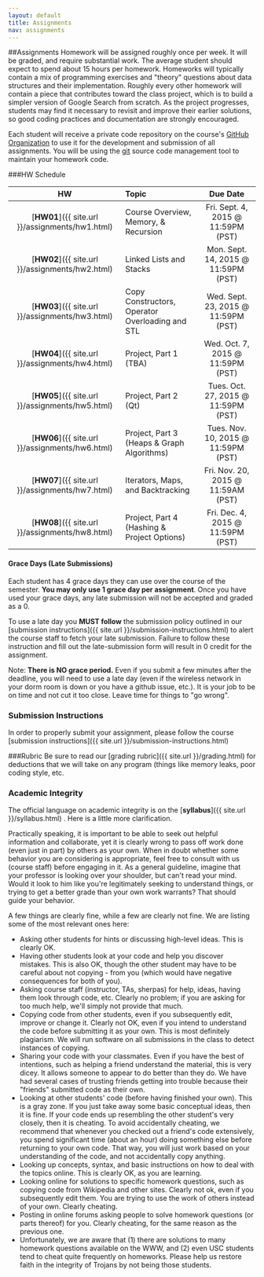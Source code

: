 ```yaml
---
layout: default
title: Assignments
nav: assignments
---
```


##Assignments
Homework will be assigned roughly once per week. It will be graded, and require substantial work. The average student should expect to spend about 15 hours per homework. Homeworks will typically contain a mix of programming exercises and "theory" questions about data structures and their implementation. Roughly every other homework will contain a piece that contributes toward the class project, which is to build a simpler version of Google Search from scratch. As the project progresses, students may find it necessary to revisit and improve their earlier solutions, so good coding practices and documentation are strongly encouraged.


Each student will receive a private code repository on the course's [GitHub Organization](https://github.com/usc-csci104-fall2015) to use it for the development and submission of all assignments. You will be using the [git](http://git-scm.com/) source code management tool to maintain your homework code. 

###HW Schedule 

|                      HW                          |           Topic                              |                Due Date                 |
| :----------------------------------------------: | :------------------------------------------  | :-------------------------------------: |
| [**HW01**]({{ site.url }}/assignments/hw1.html)  | Course Overview, Memory, & Recursion         | Fri. Sept. 4, 2015 @ 11:59PM (PST)      |
| [**HW02**]({{ site.url }}/assignments/hw2.html)  | Linked Lists and Stacks                      | Mon. Sept. 14, 2015 @ 11:59PM (PST)     |
| [**HW03**]({{ site.url }}/assignments/hw3.html)  | Copy Constructors, Operator Overloading and STL | Wed. Sept. 23, 2015 @ 11:59PM (PST)  |
| [**HW04**]({{ site.url }}/assignments/hw4.html)  | Project, Part 1 (TBA)                        | Wed. Oct. 7, 2015 @ 11:59PM (PST)       |
| [**HW05**]({{ site.url }}/assignments/hw5.html)  | Project, Part 2 (Qt)                         | Tues. Oct. 27, 2015 @ 11:59PM (PST)     |
| [**HW06**]({{ site.url }}/assignments/hw6.html)  | Project, Part 3 (Heaps & Graph Algorithms)   | Tues. Nov. 10, 2015 @ 11:59PM (PST)     |
| [**HW07**]({{ site.url }}/assignments/hw7.html)  | Iterators, Maps, and Backtracking            | Fri. Nov. 20, 2015 @ 11:59AM (PST)      |
| [**HW08**]({{ site.url }}/assignments/hw8.html)  | Project, Part 4  (Hashing & Project Options) | Fri. Dec. 4, 2015 @ 11:59PM (PST)       |
  
#### Grace Days (Late Submissions)
Each student has 4 grace days they can use over the course of the semester. **You may only use 1 grace day per assignment**. Once you have used your grace days, any late submission will not be accepted and graded as a 0.

To use a late day you <strong>MUST follow</strong> the submission policy outlined in our [submission instructions]({{ site.url }}/submission-instructions.html) to alert the course staff to fetch your late submission.  Failure to follow these instruction and fill out the late-submission form will result in 0 credit for the assignment. 

Note:  **There is NO grace period.** Even if you submit a few minutes after the deadline, you will need to use a late day (even if the wireless network in your dorm room is down or you have a github issue, etc.). It is your job to be on time and not cut it too close.  Leave time for things to "go wrong".

### Submission Instructions
In order to properly submit your assignment, please follow the course [submission instructions]({{ site.url }}/submission-instructions.html)

###Rubric
Be sure to read our [grading rubric]({{ site.url }}/grading.html) for deductions that we will take on any program (things like memory leaks, poor coding style, etc.


### Academic Integrity
The official language on academic integrity is on the [**syllabus**]({{ site.url }}/syllabus.html) . Here is a little more clarification.

Practically speaking, it is important to be able to seek out helpful information and collaborate, yet it is clearly wrong to pass off work done (even just in part) by others as your own. When in doubt whether some behavior you are considering is appropriate, feel free to consult with us (course staff) before engaging in it. As a general guideline, imagine that your professor is looking over your shoulder, but can't read your mind. Would it look to him like you're legitimately seeking to understand things, or trying to get a better grade than your own work warrants? That should guide your behavior.

A few things are clearly fine, while a few are clearly not fine. We are listing some of the most relevant ones here:

- Asking other students for hints or discussing high-level ideas. This is clearly OK.
- Having other students look at your code and help you discover mistakes. This is also OK, though the other student may have to be careful about not copying - from you (which would have negative consequences for both of you).
- Asking course staff (instructor, TAs, sherpas) for help, ideas, having them look through code, etc. Clearly no problem; if you are asking for too much help, we'll simply not provide that much.
- Copying code from other students, even if you subsequently edit, improve or change it. Clearly not OK, even if you intend to understand the code before submitting it as your own. This is most definitely plagiarism. We will run software on all submissions in the class to detect instances of copying.
- Sharing your code with your classmates. Even if you have the best of intentions, such as helping a friend understand the material, this is very dicey. It allows someone to appear to do better than they do. We have had several cases of trusting friends getting into trouble because their "friends" submitted code as their own.
- Looking at other students' code (before having finished your own). This is a gray zone. If you just take away some basic conceptual ideas, then it is fine. If your code ends up resembling the other student's very closely, then it is cheating. To avoid accidentally cheating, we recommend that whenever you checked out a friend's code extensively, you spend significant time (about an hour) doing something else before returning to your own code. That way, you will just work based on your understanding of the code, and not accidentally copy anything.
- Looking up concepts, syntax, and basic instructions on how to deal with the topics online. This is clearly OK, as you are learning.
- Looking online for solutions to specific homework questions, such as copying code from Wikipedia and other sites. Clearly not ok, even if you subsequently edit them. You are trying to use the work of others instead of your own. Clearly cheating.
- Posting in online forums asking people to solve homework questions (or parts thereof) for you. Clearly cheating, for the same reason as the previous one.
- Unfortunately, we are aware that (1) there are solutions to many homework questions available on the WWW, and (2) even USC students tend to cheat quite frequently on homeworks. Please help us restore faith in the integrity of Trojans by not being those students.


